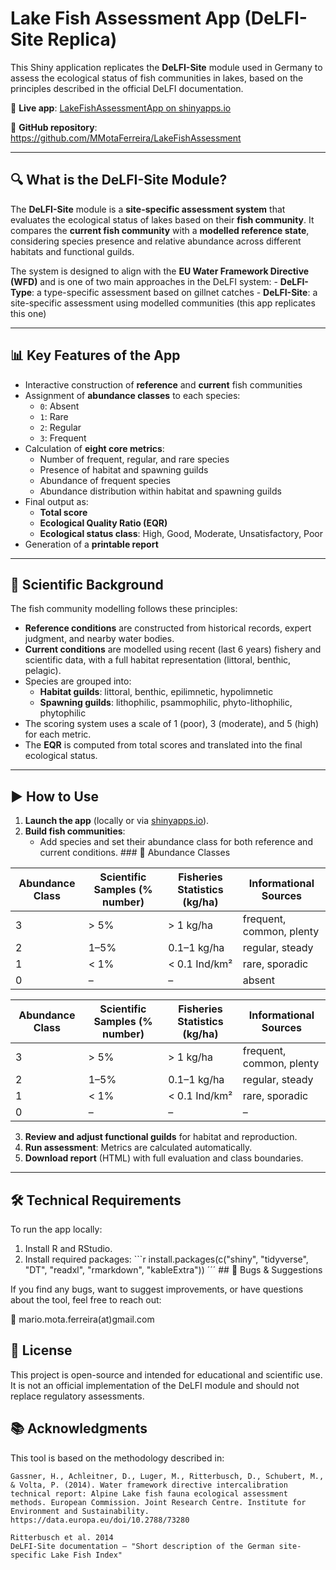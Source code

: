 
# Lake Fish Assessment App (DeLFI-Site Replica)

This Shiny application replicates the **DeLFI-Site** module used in
Germany to assess the ecological status of fish communities in lakes,
based on the principles described in the official DeLFI documentation.

🔗 **Live app**: [LakeFishAssessmentApp on
shinyapps.io](https://mmotaferreira.shinyapps.io/LakeFishAssessmentApp/)

📁 **GitHub repository**:
<https://github.com/MMotaFerreira/LakeFishAssessment>

------------------------------------------------------------------------

## 🔍 What is the DeLFI-Site Module?

The **DeLFI-Site** module is a **site-specific assessment system** that
evaluates the ecological status of lakes based on their **fish
community**. It compares the **current fish community** with a
**modelled reference state**, considering species presence and relative
abundance across different habitats and functional guilds.

The system is designed to align with the **EU Water Framework Directive
(WFD)** and is one of two main approaches in the DeLFI system: -
**DeLFI-Type**: a type-specific assessment based on gillnet catches -
**DeLFI-Site**: a site-specific assessment using modelled communities
(this app replicates this one)

------------------------------------------------------------------------

## 📊 Key Features of the App

-   Interactive construction of **reference** and **current** fish
    communities
-   Assignment of **abundance classes** to each species:
    -   `0`: Absent
    -   `1`: Rare
    -   `2`: Regular
    -   `3`: Frequent
-   Calculation of **eight core metrics**:
    -   Number of frequent, regular, and rare species
    -   Presence of habitat and spawning guilds
    -   Abundance of frequent species
    -   Abundance distribution within habitat and spawning guilds
-   Final output as:
    -   **Total score**
    -   **Ecological Quality Ratio (EQR)**
    -   **Ecological status class**: High, Good, Moderate,
        Unsatisfactory, Poor
-   Generation of a **printable report**

------------------------------------------------------------------------

## 🧠 Scientific Background

The fish community modelling follows these principles:

-   **Reference conditions** are constructed from historical records,
    expert judgment, and nearby water bodies.
-   **Current conditions** are modelled using recent (last 6 years)
    fishery and scientific data, with a full habitat representation
    (littoral, benthic, pelagic).
-   Species are grouped into:
    -   **Habitat guilds**: littoral, benthic, epilimnetic, hypolimnetic
    -   **Spawning guilds**: lithophilic, psammophilic,
        phyto-lithophilic, phytophilic
-   The scoring system uses a scale of 1 (poor), 3 (moderate), and 5
    (high) for each metric.
-   The **EQR** is computed from total scores and translated into the
    final ecological status.

------------------------------------------------------------------------

## ▶️ How to Use

1.  **Launch the app** (locally or via
    [shinyapps.io](https://mmotaferreira.shinyapps.io/LakeFishAssessmentApp/)).
2.  **Build fish communities**:
    -   Add species and set their abundance class for both reference and
        current conditions. \### 📐 Abundance Classes

| Abundance Class | Scientific Samples (% number) | Fisheries Statistics (kg/ha) | Informational Sources    |
|-----------------|-------------------------------|------------------------------|--------------------------|
| 3               | \> 5%                         | \> 1 kg/ha                   | frequent, common, plenty |
| 2               | 1–5%                          | 0.1–1 kg/ha                  | regular, steady          |
| 1               | \< 1%                         | \< 0.1 Ind/km²               | rare, sporadic           |
| 0               | –                             | –                            | absent                   |

| Abundance Class | Scientific Samples (% number) | Fisheries Statistics (kg/ha) | Informational Sources    |
|-----------------|-------------------------------|------------------------------|--------------------------|
| 3               | \> 5%                         | \> 1 kg/ha                   | frequent, common, plenty |
| 2               | 1–5%                          | 0.1–1 kg/ha                  | regular, steady          |
| 1               | \< 1%                         | \< 0.1 Ind/km²               | rare, sporadic           |
| 0               | –                             | –                            | –                        |

3.  **Review and adjust functional guilds** for habitat and
    reproduction.
4.  **Run assessment**: Metrics are calculated automatically.
5.  **Download report** (HTML) with full evaluation and class
    boundaries.

------------------------------------------------------------------------

## 🛠️ Technical Requirements

To run the app locally:

1.  Install R and RStudio.
2.  Install required packages: \`\`\`r install.packages(c("shiny",
    "tidyverse", "DT", "readxl", "rmarkdown", "kableExtra")) ´´´ \## 🐛
    Bugs & Suggestions

If you find any bugs, want to suggest improvements, or have questions
about the tool, feel free to reach out:

📧 mario.mota.ferreira(at)gmail.com

## 📄 License

This project is open-source and intended for educational and scientific
use. It is not an official implementation of the DeLFI module and should
not replace regulatory assessments.

## 📚 Acknowledgments

This tool is based on the methodology described in:

```         
Gassner, H., Achleitner, D., Luger, M., Ritterbusch, D., Schubert, M., & Volta, P. (2014). Water framework directive intercalibration technical report: Alpine Lake fish fauna ecological assessment methods. European Commission. Joint Research Centre. Institute for Environment and Sustainability. https://data.europa.eu/doi/10.2788/73280

Ritterbusch et al. 2014
DeLFI-Site documentation – "Short description of the German site-specific Lake Fish Index"
```
